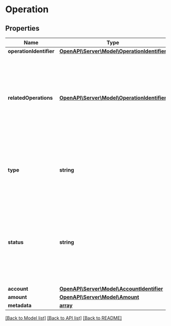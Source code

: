 # Operation

## Properties
Name | Type | Description | Notes
------------ | ------------- | ------------- | -------------
**operationIdentifier** | [**OpenAPI\Server\Model\OperationIdentifier**](OperationIdentifier.md) |  | 
**relatedOperations** | [**OpenAPI\Server\Model\OperationIdentifier**](OperationIdentifier.md) | Restrict referenced related_operations to identifier indexes &lt; the current operation_identifier.index. This ensures there exists a clear DAG-structure of relations.  Since operations are one-sided, one could imagine relating operations in a single transfer or linking operations in a call tree. | [optional] 
**type** | **string** | The network-specific type of the operation. Ensure that any type that can be returned here is also specified in the NetowrkStatus. This can be very useful to downstream consumers that parse all block data. | 
**status** | **string** | The network-specific status of the operation. Status is not defined on the transaction object because blockchains with smart contracts may have transactions that partially apply.  Blockchains with atomic transactions (all operations succeed or all operations fail) will have the same status for each operation. | 
**account** | [**OpenAPI\Server\Model\AccountIdentifier**](AccountIdentifier.md) |  | [optional] 
**amount** | [**OpenAPI\Server\Model\Amount**](Amount.md) |  | [optional] 
**metadata** | [**array**](.md) |  | [optional] 

[[Back to Model list]](../README.md#documentation-for-models) [[Back to API list]](../README.md#documentation-for-api-endpoints) [[Back to README]](../README.md)


